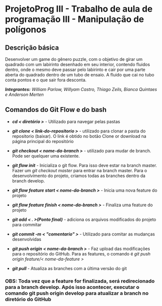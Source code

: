 # ProjetoProg III - Trabalho de aula de programação III - Manipulação de polígonos

## Descrição básica

Desenvolver um game do gênero puzzle, com o objetivo de girar um quadrado com um labirinto desenhado em seu interior, contendo fluidos dentro, onde o mesmo deve passar pelo labirinto e cair por uma parte aberta do quadrado dentro de um tubo de ensaio. A fluido que cai no tubo conta pontos e o que sair fora desconta.

***Integrantes:*** *William Parlow, Willyam Castro, Thiago Zeils, Bianca Quintaes e Anderson Merten*

## Comandos do Git Flow e do bash

* **_cd < diretório >_** - Utilizado para navegar pelas pastas

* **_git clone < link-do-repositorio >_** - utilizado para clonar a pasta do repositorio (baixar). O link é obtido no botão Clone or download na página principal do repositório

* **_git checkout < nome-da-branch >_** - utilizado para mudar de branch. Pode ser quelquer uma existente.

* **_git flow init_** - Inicializa o git flow. Para isso deve estar na branch master. Fazer um _git checkout master_ para entrar na branch master. Para o desenvolvimento do projeto, criamos todas as branches dentro da branch develop.

* **_git flow feature start < nome-da-branch >_** - Inicia uma nova feature do projeto

* **_git flow feature finish < nome-da-branch >_** - Finaliza uma feature do projeto

* **_git add < . >(Ponto final)_** - adiciona os arquivos modificados do projeto para commitar

* **_git commit -m < "comentario" >_** - Utilizado para comitar as mudanças desenvolvidas

* **_git push origin < nome-da-branch >_** - Faz upload das modificações para o repositório do GitHub. Para as features, o comando é _git push origin feature/< nome-da-feature >_

* **_git pull_** - Atualiza as branches com a última versão do git

### OBS: Toda vez que a feature for finalizada, será redirecionado para a branch develop. Após isso acontecer, executar o comando git push origin develop para atualizar a branch no diretório do GitHub
